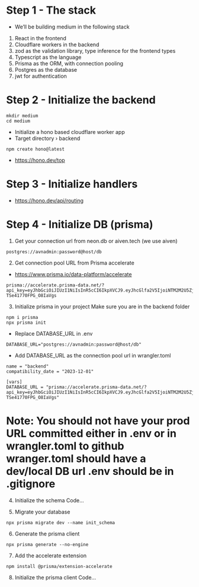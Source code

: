 # Step 1 - The stack
- We’ll be building medium in the following stack
1. React in the frontend
2. Cloudflare workers in the backend
3. zod as the validation library, type inference for the frontend types
4. Typescript as the language
5. Prisma as the ORM, with connection pooling
6. Postgres as the database
7. jwt for authentication

# Step 2 - Initialize the backend
```
mkdir medium
cd medium

```
- Initialize a hono based cloudflare worker app 
- Target directory › backend
```
npm create hono@latest
```

- https://hono.dev/top

# Step 3 - Initialize handlers
- https://hono.dev/api/routing

# Step 4 - Initialize DB (prisma)
1. Get your connection url from neon.db or aiven.tech
(we use aiven)
```
postgres://avnadmin:password@host/db
```

2. Get connection pool URL from Prisma accelerate
- https://www.prisma.io/data-platform/accelerate
```
prisma://accelerate.prisma-data.net/?api_key=eyJhbGciOiJIUzI1NiIsInR5cCI6IkpXVCJ9.eyJhcGlfa2V5IjoiNTM2M2U5ZjEtNmNjMS00MWNkLWJiZTctN2U4NzFmMGFhZjJmIiwidGVuYW50X2lkIjoiY2I5OTE2NDk0MzFkNWZmZWRmNmFiYzViMGFlOTIwYzFhZDRjMGY5MTg1ZjZiNDY0OTc3MzgyN2IyMzY2OWIwMiIsImludGVybmFsX3NlY3JldCI6Ijc0NjE4YWY2LTA4NmItNDM0OC04MzIxLWMyMmY2NDEwOTExNyJ9.HXnE3vZjf8YH71uOollsvrV-TSe41770FPG_O8IaVgs
```

3. Initialize prisma in your project
Make sure you are in the backend folder
```
npm i prisma
npx prisma init
```
- Replace DATABASE_URL in .env
```
DATABASE_URL="postgres://avnadmin:password@host/db"
```
- Add DATABASE_URL as the connection pool url in wrangler.toml

```
name = "backend"
compatibility_date = "2023-12-01"

[vars]
DATABASE_URL = "prisma://accelerate.prisma-data.net/?api_key=eyJhbGciOiJIUzI1NiIsInR5cCI6IkpXVCJ9.eyJhcGlfa2V5IjoiNTM2M2U5ZjEtNmNjMS00MWNkLWJiZTctN2U4NzFmMGFhZjJmIiwidGVuYW50X2lkIjoiY2I5OTE2NDk0MzFkNWZmZWRmNmFiYzViMGFlOTIwYzFhZDRjMGY5MTg1ZjZiNDY0OTc3MzgyN2IyMzY2OWIwMiIsImludGVybmFsX3NlY3JldCI6Ijc0NjE4YWY2LTA4NmItNDM0OC04MzIxLWMyMmY2NDEwOTExNyJ9.HXnE3vZjf8YH71uOollsvrV-TSe41770FPG_O8IaVgs"
```

# Note: You should not have your prod URL committed either in .env or in wrangler.toml to github wranger.toml should have a dev/local DB url .env should be in .gitignore

4. Initialize the schema 
Code...

5. Migrate your database
```
npx prisma migrate dev --name init_schema
```
6. Generate the prisma client 
```
npx prisma generate --no-engine
```
7. Add the accelerate extension
```
npm install @prisma/extension-accelerate
```
8. Initialize the prisma client
Code...










 
